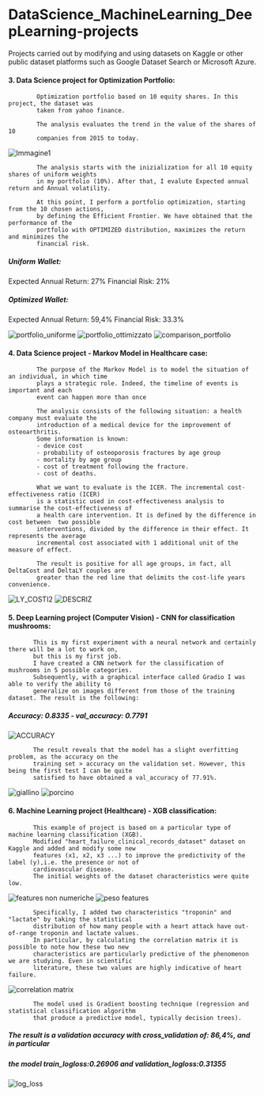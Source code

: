 # DataScience_MachineLearning_DeepLearning-projects
Projects carried out by modifying and using datasets on Kaggle or other public dataset platforms such as Google Dataset Search or Microsoft Azure.


            
#### 3. Data Science project for Optimization Portfolio:
            Optimization portfolio based on 10 equity shares. In this project, the dataset was 
            taken from yahoo finance.
            
            The analysis evaluates the trend in the value of the shares of 10
            companies from 2015 to today. 
![Immagine1](https://user-images.githubusercontent.com/78934727/136968720-79082c29-15cc-4c7b-90a7-237289e102b0.png)
            
            The analysis starts with the inizialization for all 10 equity shares of uniform weights
            in my portfolio (10%). After that, I evalute Expected annual return and Annual volatility. 
 
            At this point, I perform a portfolio optimization, starting from the 10 chosen actions,
            by defining the Efficient Frontier. We have obtained that the performance of the 
            portfolio with OPTIMIZED distribution, maximizes the return and minimizes the 
            financial risk.
            
##### Uniform Wallet:
Expected Annual Return: 27%
Financial Risk: 21%

##### Optimized Wallet:
Expected Annual Return: 59,4%
Financial Risk: 33.3%
            
![portfolio_uniforme](https://user-images.githubusercontent.com/78934727/137339497-de1b8b80-6533-4513-a7ad-515abbd7642c.png)
![portfolio_ottimizzato](https://user-images.githubusercontent.com/78934727/137340865-dbbdadac-d19c-49f0-98fe-0980a931210f.png)
![comparison_portfolio](https://user-images.githubusercontent.com/78934727/137339586-98b14e78-ae45-4043-adfe-76026a5b61f0.PNG)


#### 4. Data Science project - Markov Model in Healthcare case:
            The purpose of the Markov Model is to model the situation of an individual, in which time
            plays a strategic role. Indeed, the timeline of events is important and each
            event can happen more than once
            
            The analysis consists of the following situation: a health company must evaluate the 
            introduction of a medical device for the improvement of osteoarthritis. 
            Some information is known:
            - device cost
            - probability of osteoporosis fractures by age group
            - mortality by age group
            - cost of treatment following the fracture.
            - cost of deaths.

            What we want to evaluate is the ICER. The incremental cost-effectiveness ratio (ICER)
            is a statistic used in cost-effectiveness analysis to summarise the cost-effectiveness of 
            a health care intervention. It is defined by the difference in cost between  two possible
            interventions, divided by the difference in their effect. It represents the average 
            incremental cost associated with 1 additional unit of the measure of effect.
            
            The result is positive for all age groups, in fact, all DeltaCost and DeltaLY couples are 
            greater than the red line that delimits the cost-life years convenience.
            
![LY_COSTI2](https://user-images.githubusercontent.com/78934727/137211357-5b3c4f24-320a-4fd4-b533-064617214702.png)
![DESCRIZ](https://user-images.githubusercontent.com/78934727/137210698-986a96f9-97cb-4ff0-872c-dc09f8fcf99d.PNG)

#### 5. Deep Learning project (Computer Vision) - CNN for classification mushrooms:
           This is my first experiment with a neural network and certainly there will be a lot to work on,
           but this is my first job.
           I have created a CNN network for the classification of mushrooms in 5 possible categories. 
           Subsequently, with a graphical interface called Gradio I was able to verify the ability to 
           generalize on images different from those of the training dataset. The result is the following:
           
##### Accuracy: 0.8335 - val_accuracy: 0.7791

![ACCURACY](https://user-images.githubusercontent.com/78934727/137590545-a9177cf4-a872-4ba7-9fc1-9370d90f8daf.PNG)

           The result reveals that the model has a slight overfitting problem, as the accuracy on the 
           training set > accuracy on the validation set. However, this being the first test I can be quite 
           satisfied to have obtained a val_accuracy of 77.91%.
![giallino](https://user-images.githubusercontent.com/78934727/137590800-1d5c7a9f-b977-4a21-9edd-efb171d4fa0b.png)
![porcino](https://user-images.githubusercontent.com/78934727/137590694-fc57ef1f-2b75-431a-9a49-befb52165b61.png)

#### 6. Machine Learning project (Healthcare) - XGB classification:
           This example of project is based on a particular type of machine learning classification (XGB).
           Modified "heart_failure_clinical_records_dataset" dataset on Kaggle and added and modify some new 
           features (x1, x2, x3 ...) to improve the predictivity of the label (y),i.e. the presence or not of 
           cardiovascular disease.
           The initial weights of the dataset characteristics were quite low.
![features non numeriche](https://user-images.githubusercontent.com/78934727/137938543-45fb71ab-99c3-46f8-a22f-0c4704af3c22.png)
![peso features](https://user-images.githubusercontent.com/78934727/137938556-c7ecf5d5-4b76-4085-98a7-81a9323cbf70.png)
           
           Specifically, I added two characteristics "troponin" and "lactate" by taking the statistical 
           distribution of how many people with a heart attack have out-of-range troponin and lactate values.
           In particular, by calculating the correlation matrix it is possible to note how these two new
           characteristics are particularly predictive of the phenomenon we are studying. Even in scientific
           literature, these two values are highly indicative of heart failure.
![correlation matrix](https://user-images.githubusercontent.com/78934727/137938165-ca549fe7-4a3b-4389-912a-6f0f61905f43.png)
           
           The model used is Gradient boosting technique (regression and statistical classification algorithm 
           that produce a predictive model, typically decision trees).
           
##### The result is a validation accuracy with cross_validation of: 86,4%, and in particular
##### the model train_logloss:0.26906 and validation_logloss:0.31355
![log_loss](https://user-images.githubusercontent.com/78934727/137937571-e86a981f-1300-4b19-95b0-656b13927bb2.png)

           




